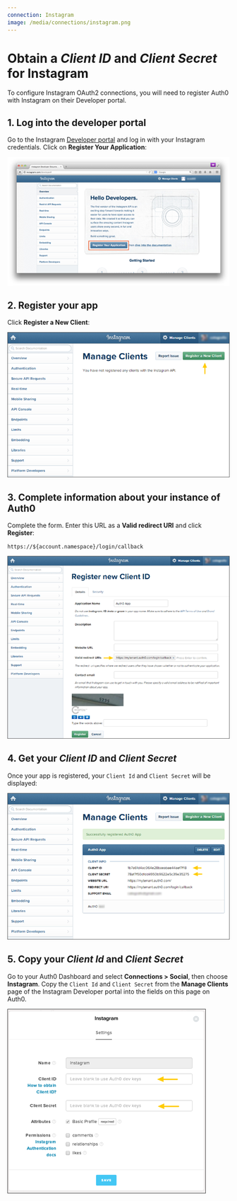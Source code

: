 ```yaml
---
connection: Instagram
image: /media/connections/instagram.png
---
```


# Obtain a *Client ID* and *Client Secret* for Instagram

To configure Instagram OAuth2 connections, you will need to register Auth0 with Instagram on their Developer portal.

## 1. Log into the developer portal

Go to the Instagram [Developer portal](http://instagram.com/developer) and log in with your Instagram credentials. Click on **Register Your Application**:

![](/media/articles/connections/social/instagram/instagram-devportal-1.png)

## 2. Register your app

Click **Register a New Client**:

![](/media/articles/connections/social/instagram/instagram-devportal-2.png)

## 3. Complete information about your instance of Auth0

Complete the form. Enter this URL as a **Valid redirect URI** and click **Register**:

	https://${account.namespace}/login/callback

![](/media/articles/connections/social/instagram/instagram-devportal-3.png)

## 4. Get your *Client ID* and *Client Secret*

Once your app is registered, your `Client Id` and `Client Secret` will be displayed:

![](/media/articles/connections/social/instagram/instagram-devportal-4.png)

## 5. Copy your *Client Id* and *Client Secret*

Go to your Auth0 Dashboard and select **Connections > Social**, then choose **Instagram**. Copy the `Client Id` and `Client Secret` from the **Manage Clients** page of the Instagram Developer portal into the fields on this page on Auth0.

![](/media/articles/connections/social/instagram/instagram-devportal-5.png)
